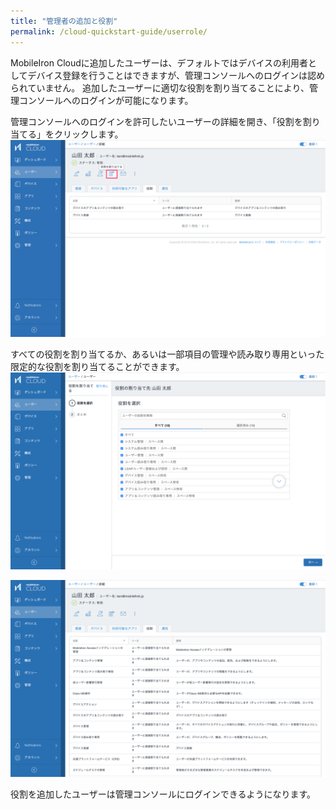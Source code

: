 ```yaml
---
title: "管理者の追加と役割"
permalink: /cloud-quickstart-guide/userrole/
---
```


MobileIron Cloudに追加したユーザーは、デフォルトではデバイスの利用者としてデバイス登録を行うことはできますが、管理コンソールへのログインは認められていません。
追加したユーザーに適切な役割を割り当てることにより、管理コンソールへのログインが可能になります。

管理コンソールへのログインを許可したいユーザーの詳細を開き、「役割を割り当てる」をクリックします。  
![](/assets/cloud-quickstart-guide/images/2ACB9B3F-78A7-480D-9DF6-2FCBCE6CCF11.png)

すべての役割を割り当てるか、あるいは一部項目の管理や読み取り専用といった限定的な役割を割り当てることができます。  
![](/assets/cloud-quickstart-guide/images/05530727-7235-4334-90A3-CC2C50F3AEB7.png)

![](/assets/cloud-quickstart-guide/images/380E28E1-F6D0-49AA-B090-27C2A8BE5392.png)

役割を追加したユーザーは管理コンソールにログインできるようになります。
